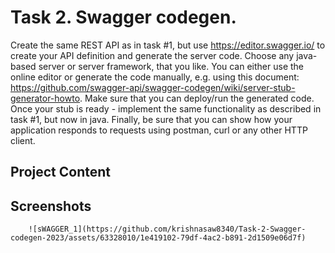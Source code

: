 # Task 2. Swagger codegen.

Create the same REST API as in task #1, but use https://editor.swagger.io/ to create your API
definition and generate the server code. Choose any java-based server or server framework,
that you like. You can either use the online editor or generate the code manually, e.g. using this
document: https://github.com/swagger-api/swagger-codegen/wiki/server-stub-generator-howto.
Make sure that you can deploy/run the generated code. Once your stub is ready - implement the
same functionality as described in task #1, but now in java.
Finally, be sure that you can show how your application responds to requests using postman,
curl or any other HTTP client.

## Project Content


## Screenshots


        ![sWAGGER_1](https://github.com/krishnasaw8340/Task-2-Swagger-codegen-2023/assets/63328010/1e419102-79df-4ac2-b891-2d1509e06d7f)
